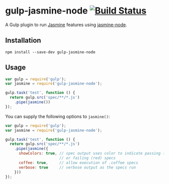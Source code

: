 # gulp-jasmine-node [![Build Status](https://travis-ci.org/sgerrand/gulp-jasmine-node.svg?branch=master)](https://travis-ci.org/sgerrand/gulp-jasmine-node)

A Gulp plugin to run [Jasmine](https://jasmine.github.io) features using [jasmine-node](https://github.com/mhevery/jasmine-node).

## Installation

    npm install --save-dev gulp-jasmine-node

## Usage

```javascript
var gulp = require('gulp');
var jasmine = require('gulp-jasmine-node');

gulp.task('test', function () {
  return gulp.src('spec/**/*.js')
    .pipe(jasmine())
});
```

You can supply the following options to `jasmine()`:

```javascript
var gulp = require('gulp');
var jasmine = require('gulp-jasmine-node');

gulp.task('test', function () {
  return gulp.src('spec/**/*.js')
    .pipe(jasmine({
      showColors: true, // spec output uses color to indicate passing (green)
                        // or failing (red) specs
      coffee: true,     // allow execution of .coffee specs
      verbose: true     // verbose output as the specs run
    }))
});
```
